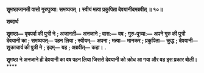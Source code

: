**शॢमष्ठाजानती वासो गुरुपुत्र्या: समव्ययत् ।** **स्वीयं मत्वा प्रकुपिता देवयानीदमब्रवीत् ॥ १०॥** 

**शब्दार्थ** 

**शॢमष्ठा—** **वृषपर्वा की पुत्री ने** **; अजानती—** **अनजाने** **; वास:—** **वष** **; गुरु-पुत्र्या:—** **अपने गुरु की पुत्री देवयानी का** **; समव्ययत्—** **पहन** **लिया** **; स्वीयम्—** **अपना** **; मत्वा—** **मानकर** **; प्रकुपिता—** **क्रुद्ध** **; देवयानी—** **शुक्राचार्य की पुत्री ने** **; इदम्—** **यह** **; अब्रवीत्—** **कहा।** **.** 

**शॢमष्ठा ने अनजाने ही देवयानी का वष पहन लिया जिससे देवयानी को क्रोध आ गया और वह** **इस प्रकार बोली।** **** 